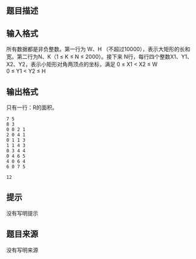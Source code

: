 


## 题目描述
## 输入格式
所有数据都是非负整数。第一行为 W、H （不超过10000），表示大矩形的长和宽。第二行为N、K（1 ≤ K ≤ N ≤ 2000）。接下来 N行，每行四个整数X1、Y1、X2、Y2，表示小矩形对角两顶点的坐标，满足
0 ≤ X1 < X2 ≤ W     
0 ≤ Y1 < Y2 ≤ H
## 输出格式
只有一行：R的面积。

```input1
7 5
8 3
0 0 2 1
2 0 4 1
0 1 1 3
1 1 4 3
0 3 4 4
0 4 6 5
4 0 6 4
6 0 7 5

```
```output1
12
```

## 提示
没有写明提示
## 题目来源
没有写明来源


